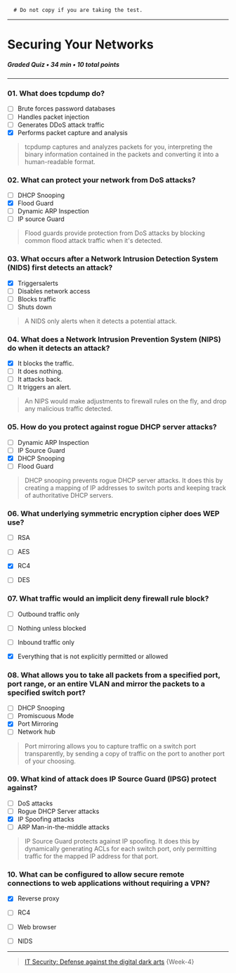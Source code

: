 ```
  # Do not copy if you are taking the test.
```
--- 

# Securing Your Networks    
##### Graded Quiz • 34 min • 10 total points 
----- 

### 01. What does tcpdump do?    
- [ ] Brute forces password databases
- [ ] Handles packet injection
- [ ] Generates DDoS attack traffic
- [x] Performs packet capture and analysis   
> tcpdump captures and analyzes packets for you, interpreting the binary information contained in the packets and converting it into a human-readable format.


### 02. What can protect your network from DoS attacks?
- [ ] DHCP Snooping
- [x] Flood Guard
- [ ] Dynamic ARP Inspection
- [ ] IP source Guard    
> Flood guards provide protection from DoS attacks by blocking common flood attack traffic when it's detected.  


### 03. What occurs after a Network Intrusion Detection System (NIDS) first detects an attack? 
- [x] Triggersalerts 
- [ ] Disables network access 
- [ ] Blocks traffic 
- [ ] Shuts down   
> A NIDS only alerts when it detects a potential attack.   


### 04. What does a Network Intrusion Prevention System (NIPS) do when it detects an attack? 
- [x] It blocks the traffic. 
- [ ] It does nothing. 
- [ ] It attacks back. 
- [ ] lt triggers an alert.   
> An NIPS would make adjustments to firewall rules on the fly, and drop any malicious traffic detected.  


### 05. How do you protect against rogue DHCP server attacks?  
- [ ] Dynamic ARP Inspection  
- [ ] IP Source Guard 
- [x] DHCP Snooping  
- [ ] Flood Guard   
> DHCP snooping prevents rogue DHCP server attacks. It does this by creating a mapping of IP addresses to switch ports and keeping track of authoritative DHCP servers. 


### 06. What underlying symmetric encryption cipher does WEP use?     
- [ ] RSA   
- [ ] AES   
- [x] RC4   
- [ ] DES  


### 07. What traffic would an implicit deny firewall rule block?   
- [ ] Outbound traffic only   
- [ ] Nothing unless blocked   
- [ ] Inbound traffic only   
- [x] Everything that is not explicitly permitted or allowed


### 08. What allows you to take all packets from a specified port, port range, or an entire VLAN and mirror the packets to a specified switch port?   
- [ ] DHCP Snooping   
- [ ] Promiscuous Mode   
- [x] Port Mirroring   
- [ ] Network hub   
> Port mirroring allows you to capture traffic on a switch port transparently, by sending a copy of traffic on the port to another port of your choosing.   


### 09. What kind of attack does IP Source Guard (IPSG) protect against?   
- [ ] DoS attacks   
- [ ] Rogue DHCP Server attacks   
- [x] IP Spoofing attacks   
- [ ] ARP Man-in-the-middle attacks   
> IP Source Guard protects against IP spoofing. It does this by dynamically generating ACLs for each switch port, only permitting traffic for the mapped IP address for that port.    


### 10. What can be configured to allow secure remote connections to web applications without requiring a VPN?   
- [x] Reverse proxy   
- [ ] RC4    
- [ ] Web browser   
- [ ] NIDS   


--- 
> [IT Security: Defense against the digital dark arts](https://www.coursera.org/learn/it-security/) {Week-4} 

